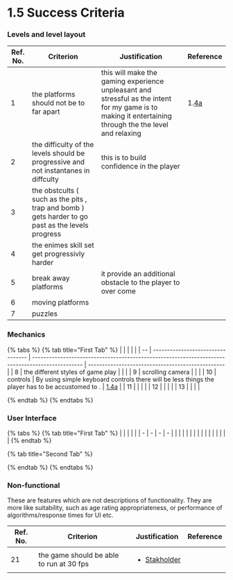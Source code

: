 # 1.5 Success Criteria

### Levels and level layout

| Ref. No. | Criterion                                                                                         | Justification                                                                                                                                              | Reference                                                               |
| -------- | ------------------------------------------------------------------------------------------------- | ---------------------------------------------------------------------------------------------------------------------------------------------------------- | ----------------------------------------------------------------------- |
| 1        | the platforms should not be to far apart                                                          | this will make the gaming  experience  unpleasant and stressful as the intent for my game is to making it entertaining through the the level and relaxing  | 1.[4a](1.4a-features-of-the-proposed-solution.md#levels-and-challenges) |
| 2        | the difficulty of the levels should be progressive and not instantanes in diffculty               | this is to build confidence in the player                                                                                                                  |                                                                         |
| 3        | the obstcults ( such as the pits , trap and bomb ) gets harder to go past as the levels progress  |                                                                                                                                                            |                                                                         |
| 4        | the enimes skill set get progressivly harder                                                      |                                                                                                                                                            |                                                                         |
| 5        | break away platforms                                                                              | it provide an additional obstacle to the player to over come                                                                                               |                                                                         |
| 6        | moving platforms                                                                                  |                                                                                                                                                            |                                                                         |
| 7        | puzzles                                                                                           |                                                                                                                                                            |                                                                         |

### Mechanics

{% tabs %}
{% tab title="First Tab" %}
|    |                                   |                                                                                                  |                                                   |
| -- | --------------------------------- | ------------------------------------------------------------------------------------------------ | ------------------------------------------------- |
| 8  | the different styles of game play |                                                                                                  |                                                   |
| 9  | scrolling camera                  |                                                                                                  |                                                   |
| 10 | controls                          | By using simple keyboard controls there will be less things the player has to be accustomed to . | [1.4a](1.4a-features-of-the-proposed-solution.md) |
| 11 |                                   |                                                                                                  |                                                   |
| 12 |                                   |                                                                                                  |                                                   |
| 13 |                                   |                                                                                                  |                                                   |


{% endtab %}
{% endtabs %}







### User Interface

{% tabs %}
{% tab title="First Tab" %}
|   |   |   |   |
| - | - | - | - |
|   |   |   |   |
|   |   |   |   |
|   |   |   |   |
{% endtab %}

{% tab title="Second Tab" %}

{% endtab %}
{% endtabs %}





### Non-functional

These are features which are not descriptions of functionality. They are more like suitability, such as age rating appropriateness, or performance of algorithms/response times for UI etc.

| Ref. No. | Criterion                                 | Justification                                                  | Reference |
| -------- | ----------------------------------------- | -------------------------------------------------------------- | --------- |
| 21       | the game should be able to run at 30 fps  | <ul><li><a href="1.2-stakeholders.md">Stakholder</a></li></ul> |           |

